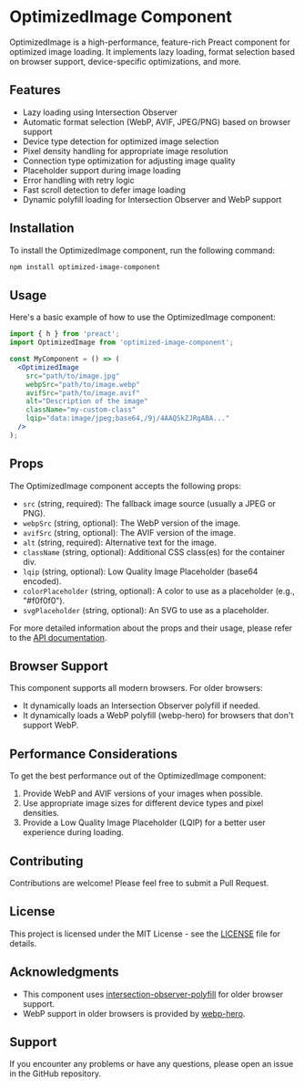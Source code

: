 # OptimizedImage Component

OptimizedImage is a high-performance, feature-rich Preact component for optimized image loading. It implements lazy loading, format selection based on browser support, device-specific optimizations, and more.

## Features

- Lazy loading using Intersection Observer
- Automatic format selection (WebP, AVIF, JPEG/PNG) based on browser support
- Device type detection for optimized image selection
- Pixel density handling for appropriate image resolution
- Connection type optimization for adjusting image quality
- Placeholder support during image loading
- Error handling with retry logic
- Fast scroll detection to defer image loading
- Dynamic polyfill loading for Intersection Observer and WebP support

## Installation

To install the OptimizedImage component, run the following command:

```bash
npm install optimized-image-component
```

## Usage

Here's a basic example of how to use the OptimizedImage component:

```jsx
import { h } from 'preact';
import OptimizedImage from 'optimized-image-component';

const MyComponent = () => (
  <OptimizedImage
    src="path/to/image.jpg"
    webpSrc="path/to/image.webp"
    avifSrc="path/to/image.avif"
    alt="Description of the image"
    className="my-custom-class"
    lqip="data:image/jpeg;base64,/9j/4AAQSkZJRgABA..."
  />
);
```

## Props

The OptimizedImage component accepts the following props:

- `src` (string, required): The fallback image source (usually a JPEG or PNG).
- `webpSrc` (string, optional): The WebP version of the image.
- `avifSrc` (string, optional): The AVIF version of the image.
- `alt` (string, required): Alternative text for the image.
- `className` (string, optional): Additional CSS class(es) for the container div.
- `lqip` (string, optional): Low Quality Image Placeholder (base64 encoded).
- `colorPlaceholder` (string, optional): A color to use as a placeholder (e.g., "#f0f0f0").
- `svgPlaceholder` (string, optional): An SVG to use as a placeholder.

For more detailed information about the props and their usage, please refer to the [API documentation](./API.md).

## Browser Support

This component supports all modern browsers. For older browsers:

- It dynamically loads an Intersection Observer polyfill if needed.
- It dynamically loads a WebP polyfill (webp-hero) for browsers that don't support WebP.

## Performance Considerations

To get the best performance out of the OptimizedImage component:

1. Provide WebP and AVIF versions of your images when possible.
2. Use appropriate image sizes for different device types and pixel densities.
3. Provide a Low Quality Image Placeholder (LQIP) for a better user experience during loading.

## Contributing

Contributions are welcome! Please feel free to submit a Pull Request.

## License

This project is licensed under the MIT License - see the [LICENSE](LICENSE) file for details.

## Acknowledgments

- This component uses [intersection-observer-polyfill](https://www.npmjs.com/package/intersection-observer-polyfill) for older browser support.
- WebP support in older browsers is provided by [webp-hero](https://www.npmjs.com/package/webp-hero).

## Support

If you encounter any problems or have any questions, please open an issue in the GitHub repository.
